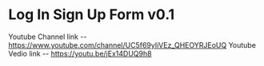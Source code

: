 # Log In Sign Up Form v0.1
Youtube Channel link -- https://www.youtube.com/channel/UC5f69yIiVEz_QHEOYRJEoUQ
Youtube Vedio link -- https://youtu.be/jEx14DUQ9h8
